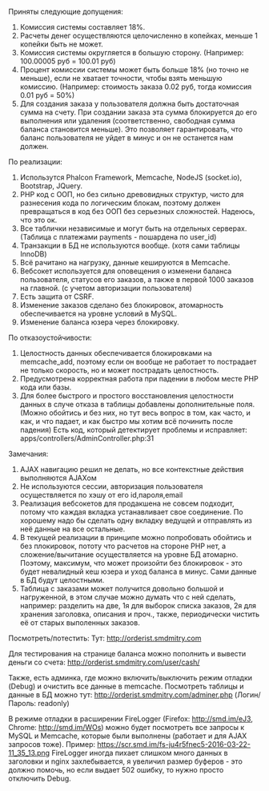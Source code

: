 Приняты следующие допущения:
1) Комиссия системы составляет 18%.
2) Расчеты денег осуществляются целочисленно в копейках, меньше 1 копейки быть не может.
3) Комиссия системы округляется в большую сторону. (Например: 100.00005 руб = 100.01 руб)
4) Процент комиссии системы может быть больше 18% (но точно не меньше), если не хватает точности, чтобы взять меньшую комиссию. (Например: стоимость заказа 0.02 руб, тогда комиссия 0.01 руб = 50%)
5) Для создания заказа у пользователя должна быть достаточная сумма на счету. При создании заказа эта сумма блокируется до его выполнения или удаления (соответственно, свободная сумма баланса становится меньше). Это позволяет гарантировать, что баланс пользователя не уйдет в минус и он не останется нам должен.

По реализации:
1) Использутся Phalcon Framework, Memcache, NodeJS (socket.io), Bootstrap, JQuery. 
2) PHP код с ООП, но без сильно древовидных структур, чисто для разнесения кода по логическим блокам, поэтому должен превращаться в код без ООП без серьезных сложностей. Надеюсь, что это ок.
3) Все таблички независимые и могут быть на отдельных серверах. (Таблица с платежами payments - пошардена по user_id)
4) Транзакции в БД не используются вообще. (хотя сами таблицы InnoDB)
5) Всё рачитано на нагрузку, данные кешируются в Memcache.
6) Вебсокет используется для оповещения о изменени баланса пользователя, статусов его заказов, а также в первой 1000 заказов на главной. (с учетом авторизации пользователя)
7) Есть защита от CSRF.
8) Изменение заказов сделано без блокировок, атомарность обеспечивается на уровне условий в MySQL.
9) Изменение баланса юзера через блокировку.

По отказоустойчивости:
1) Целостность данных обеспечивается блокировками на memcache_add, поэтому если он вообще не работает то пострадает не только скорость, но и может пострадать целостность.
2) Предусмотрена корректная работа при падении в любом месте PHP кода или базы.
3) Для более быстрого и простого восстановления целостности данных в случе отказа в таблицы добавлены дополнительные поля. (Можно обойтись и без них, но тут весь вопрос в том, как часто, и как, и что падает, и как быстро мы хотим всё починить после падения) Есть код, который детектирует проблемы и исправляет: apps/controllers/AdminController.php:31

Замечания:
1) AJAX навигацию решил не делать, но все контекстные действия выполняются AJAXом
2) Не используются сессии, авторизация пользователя осуществляется по хэшу от его id,пароля,email
3) Реализация вебсокетов для продакшена не совсем подходит, потому что каждая вкладка устанавливает свое соединение. По хорошему надо бы сделать одну вкладку ведущей и отправлять из неё данные на все остальные.
4) В текущей реализации в принципе можно попробовать обойтись и без плокировок, пототу что расчетов на стороне PHP нет, а сложение/вычитание осуществляется на уровне БД атомарно. Поэтому, максимум, что может произойти без блокировок - это будет невалидный кеш юзера и уход баланса в минус. Сами данные в БД будут целостными.
5) Таблица с заказами может получится довольно большой и нагруженной, в этом случае можно думать что с ней сделать, например:
разделить на две, 1я для выборок списка заказов, 2я для хранения заголовка, описания и проч., также, периодически чистить её от старых выполенных заказов.

Посмотреть/потестить: 
Тут: http://orderist.smdmitry.com

Для тестирования на странице баланса можно пополнить и вывести деньги со счета: http://orderist.smdmitry.com/user/cash/

Также, есть админка, где можно включить/выключить режим отладки (Debug) и очистить все данные в memcache.
Посмотреть таблицы и данные в БД можно тут: http://orderist.smdmitry.com/adminer.php (Логин/Пароль: readonly)

В режиме отладки в расширении FireLogger (Firefox: http://smd.im/eJ3, Chrome: http://smd.im/WOs) можно будет посмотреть все запросы к MySQL и Memcache, которые были выполнены (работает и для AJAX запросов тоже).
Пример: https://scr.smd.im/fs-ju4r5fnec5-2016-03-22-11_35_13.png
FireLogger иногда пихает слишком много данных в заголовки и nginx захлебывается, я увеличил размер буферов - это должно помочь, но если выдает 502 ошибку, то нужно просто отключить Debug.
